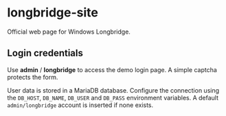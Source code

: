 # longbridge-site

Official web page for Windows Longbridge.

## Login credentials

Use **admin** / **longbridge** to access the demo login page. A simple captcha protects the form.

User data is stored in a MariaDB database. Configure the connection using the `DB_HOST`, `DB_NAME`, `DB_USER` and `DB_PASS` environment variables. A default `admin/longbridge` account is inserted if none exists.
